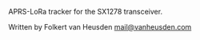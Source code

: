 APRS-LoRa tracker for the SX1278 transceiver.


Written by Folkert van Heusden <mail@vanheusden.com>
